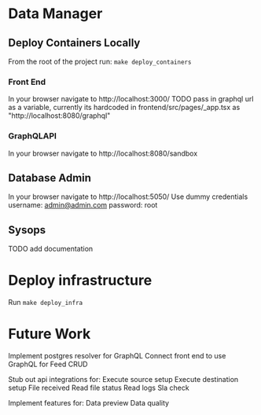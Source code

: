 # Data Manager

## Deploy Containers Locally
From the root of the project run: `make deploy_containers`

### Front End
In your browser navigate to http://localhost:3000/
TODO pass in graphql url as a variable, currently its hardcoded in frontend/src/pages/_app.tsx as "http://localhost:8080/graphql"

### GraphQLAPI
In your browser navigate to http://localhost:8080/sandbox

## Database Admin
In your browser navigate to http://localhost:5050/
Use dummy credentials username: admin@admin.com password: root

## Sysops
TODO add documentation

# Deploy infrastructure
Run `make deploy_infra`

# Future Work
Implement postgres resolver for GraphQL
Connect front end to use GraphQL for Feed CRUD

Stub out api integrations for:
Execute source setup
Execute destination setup
File received
Read file status
Read logs
Sla check

Implement features for:
Data preview
Data quality
